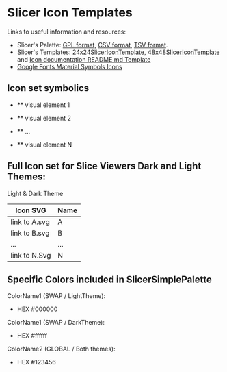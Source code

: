 <!--- your title here -->

# Slicer Icon Templates

<!--- summary of what lies below -->

Links to useful information and resources:
* Slicer's Palette: <A href="../SlicerIcons/SlicerPalettes/SlicerSimplePalette.gpl"> GPL format</A>, <A href="../SlicerIcons/SlicerPalettes/SlicerSimplePalette.csv"> CSV format</A>, <A href="../SlicerIcons/SlicerPalettes/SlicerSimplePalette.tsv"> TSV format</A>.
* Slicer's Templates: <A href="../SlicerIcons/SlicerTemplates/24x24SlicerIconTemplate.svg"> 24x24SlicerIconTemplate</A>, <A href="../SlicerIcons/SlicerTemplates/48x48SlicerIconTemplate.svg"> 48x48SlicerIconTemplate</A> and <A href="../SlicerIcons/SlicerTemplates/README.md"> Icon documentation README.md Template</A>
* <A href="https://fonts.google.com/icons"> Google Fonts Material Symbols Icons</A>

<!--- list all symbolic patterns that NEW icons in this set should adhere to -->

## Icon set symbolics

* ** visual element 1

* ** visual element 2

* ** ...

* ** visual element N
  
<!--- Optional: provide screen shot of icons included in this set.-->

## Full Icon set for Slice Viewers Dark and Light Themes:

Light & Dark Theme 



<!--- if relevant, provide current table of Dark Theme versions of svg image data -->

|Icon SVG |Name |
|-----|--------|
| link to A.svg | A |
| link to B.svg | B |
| ... | ... |
| link to N.Svg | N |


<!--- if appropriate, include any special colors used in image data that NEW icons in this set should use -->

<!--- note whether they have been included in SlicerSimplePalette, and if they are SWAP|GLOBAL. -->

## Specific Colors included in SlicerSimplePalette

ColorName1 (SWAP / LightTheme):
* HEX #000000

ColorName1 (SWAP / DarkTheme):
* HEX #ffffff

ColorName2 (GLOBAL / Both themes):
* HEX #123456



